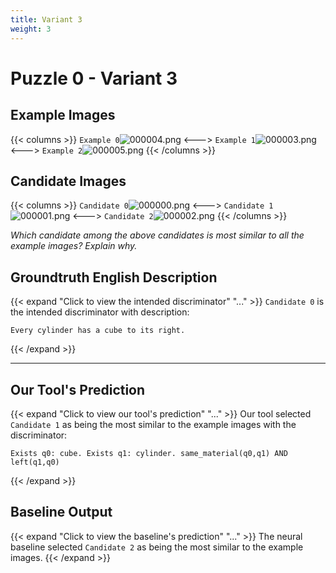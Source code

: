 ```yaml
---
title: Variant 3
weight: 3
---
```


# Puzzle 0 - Variant 3

## Example Images
{{< columns >}}
`Example 0`![000004.png](/clevr-variants/apocope/fovariant-3/render/images/CLEVR_val_000004.png)
<--->
`Example 1`![000003.png](/clevr-variants/apocope/fovariant-3/render/images/CLEVR_val_000003.png)
<--->
`Example 2`![000005.png](/clevr-variants/apocope/fovariant-3/render/images/CLEVR_val_000005.png)
{{< /columns >}}

## Candidate Images
{{< columns >}}
`Candidate 0`![000000.png](/clevr-variants/apocope/fovariant-3/render/images/CLEVR_val_000000.png)
<--->
`Candidate 1`![000001.png](/clevr-variants/apocope/fovariant-3/render/images/CLEVR_val_000001.png)
<--->
`Candidate 2`![000002.png](/clevr-variants/apocope/fovariant-3/render/images/CLEVR_val_000002.png)
{{< /columns >}}

*Which candidate among the above candidates is most similar to all the example images? Explain why.*

## Groundtruth English Description

{{< expand "Click to view the intended discriminator" "..." >}}
`Candidate 0` is the intended discriminator with description:
```plaintext 
Every cylinder has a cube to its right.
```
{{< /expand >}}

---



## Our Tool's Prediction

{{< expand "Click to view our tool's prediction" "..." >}}
Our tool selected `Candidate 1` as being the most similar to the example images with the discriminator:
```plaintext
Exists q0: cube. Exists q1: cylinder. same_material(q0,q1) AND left(q1,q0)
```
{{< /expand >}}



## Baseline Output

{{< expand "Click to view the baseline's prediction" "..." >}}
The neural baseline selected `Candidate 2` as being the most similar to the example images.
{{< /expand >}}

